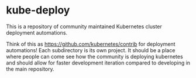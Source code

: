 # kube-deploy

This is a repository of community maintained Kubernetes cluster deployment
automations.

Think of this as https://github.com/kubernetes/contrib for deployment
automations! Each subdirectory is its own project. It should be a place where
people can come see how the community is deploying kubernetes and should allow
for faster development iteration compared to developing in the main repository.
